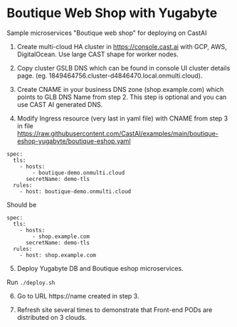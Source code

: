 # Boutique Web Shop with Yugabyte

Sample microservices "Boutique web shop" for deploying on CastAI

1. Create multi-cloud HA cluster in https://console.cast.ai with GCP, AWS, DigitalOcean. Use large CAST shape for worker nodes.

2. Copy cluster GSLB DNS which can be found in console UI cluster details page. (eg. 1849464756.cluster-d4846470.local.onmulti.cloud).

3. Create CNAME in your business DNS zone (shop.example.com) which points to GLB DNS Name from step 2. This step is optional and you can
use CAST AI generated DNS.

4. Modify Ingress resource (very last in yaml file) with CNAME from step 3 in file https://raw.githubusercontent.com/CastAI/examples/main/boutique-eshop-yugabyte/boutique-eshop.yaml
```
spec:
  tls:
    - hosts:
        - boutique-demo.onmulti.cloud
      secretName: demo-tls
  rules:
    - host: boutique-demo.onmulti.cloud
```    
Should be
```
spec:
  tls:
    - hosts:
        - shop.example.com
      secretName: demo-tls
  rules:
    - host: shop.example.com
``` 

5. Deploy Yugabyte DB and Boutique eshop microservices. 

Run `./deploy.sh`

6. Go to URL https://name created in step 3.

7. Refresh site several times to demonstrate that Front-end PODs are distributed on 3 clouds.

